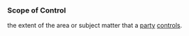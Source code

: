 ### Scope of Control

the extent of the area or subject matter that a <a href="https://essif-lab.github.io/framework/docs/terms/party" hovertext="Party: an Entity that sets its Objectives, maintains its Knowledge, and uses that Knowledge to pursue its Objectives in an autonomous (sovereign) manner. Humans and Organizations are the typical examples.">party</a> <a href="https://essif-lab.github.io/framework/docs/terms/controller" hovertext="Controller (of an Entity): the role that an Actor performs as it is executing actions on that Entity for the purpose of ensuring that the Entity will act/behave, or be used, in a particular way.">controls</a>.